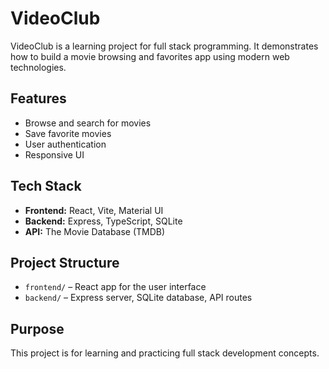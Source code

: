# VideoClub

VideoClub is a learning project for full stack programming. It demonstrates how to build a movie browsing and favorites app using modern web technologies.

## Features

- Browse and search for movies
- Save favorite movies
- User authentication
- Responsive UI

## Tech Stack

- **Frontend:** React, Vite, Material UI
- **Backend:** Express, TypeScript, SQLite
- **API:** The Movie Database (TMDB)

## Project Structure

- `frontend/` – React app for the user interface
- `backend/` – Express server, SQLite database, API routes

## Purpose

This project is for learning and practicing full stack development concepts.
